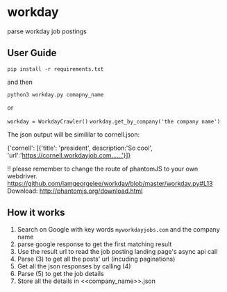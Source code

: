 # workday
parse workday job postings


## User Guide

`pip install -r requirements.txt`

and then

`python3 workday.py comapny_name`

or

`workday = WorkdayCrawler()`
`workday.get_by_company('the company name')`

The json output will be simililar to cornell.json:

{'cornell': [{'title': 'president', description:'So cool', 'url':'https://cornell.workdayjob.com......'}]}

!! please remember to change the route of phantomJS to your own webdriver.
https://github.com/iamgeorgelee/workday/blob/master/workday.py#L13
Download: http://phantomjs.org/download.html

## How it works

1. Search on Google with key words `myworkdayjobs.com` and the company name
2. parse google response to get the first matching result
3. Use the result url to read the job posting landing page's async api call
4. Parse (3) to get all the posts' url (incuding paginations)
5. Get all the json responses by calling (4)
6. Parse (5) to get the job details
7. Store all the details in <<company_name>>.json
